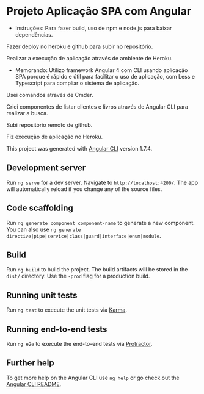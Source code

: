 # Projeto Aplicação SPA com Angular

- Instruções:
Para fazer build, uso de npm e node.js para baixar dependências.

Fazer deploy no heroku e github para subir no repositório.

Realizar a execução de aplicação através de ambiente de Heroku.

- Memorando:
Utilizo framework Angular 4 com CLI usando aplicação SPA porque é rápido e útil para facilitar o uso de aplicação, com Less e Typescript para compliar o sistema de aplicação.

Usei comandos através de Cmder. 

Criei componentes de listar clientes e livros através de Angular CLI para realizar a busca.

Subi repositório remoto de github.

Fiz execução de aplicação no Heroku.


This project was generated with [Angular CLI](https://github.com/angular/angular-cli) version 1.7.4.

## Development server

Run `ng serve` for a dev server. Navigate to `http://localhost:4200/`. The app will automatically reload if you change any of the source files.

## Code scaffolding

Run `ng generate component component-name` to generate a new component. You can also use `ng generate directive|pipe|service|class|guard|interface|enum|module`.

## Build

Run `ng build` to build the project. The build artifacts will be stored in the `dist/` directory. Use the `-prod` flag for a production build.

## Running unit tests

Run `ng test` to execute the unit tests via [Karma](https://karma-runner.github.io).

## Running end-to-end tests

Run `ng e2e` to execute the end-to-end tests via [Protractor](http://www.protractortest.org/).

## Further help

To get more help on the Angular CLI use `ng help` or go check out the [Angular CLI README](https://github.com/angular/angular-cli/blob/master/README.md).

